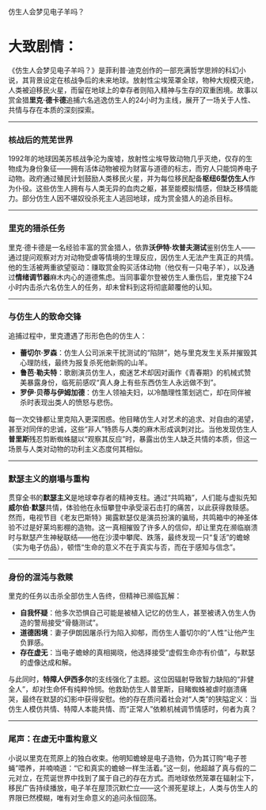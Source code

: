 仿生人会梦见电子羊吗？

# 大致剧情：
《仿生人会梦见电子羊吗？》是菲利普·迪克创作的一部充满哲学思辨的科幻小说，其背景设定在核战争后的未来地球。放射性尘埃笼罩全球，物种大规模灭绝，人类被迫移民火星，而留在地球上的幸存者则陷入精神与生存的双重困境。故事以赏金猎**里克·德卡德**追捕六名逃逸仿生人的24小时为主线，展开了一场关于人性、共情与存在本质的深刻探索。

---

### **核战后的荒芜世界**
1992年的地球因美苏核战争沦为废墟，放射性尘埃导致动物几乎灭绝，仅存的生物成为身份象征——拥有活体动物被视为财富与道德的标志，而穷人只能饲养电子动物。政府通过殖民计划鼓励人类移民火星，并为每位移民配备**枢纽6型仿生人**作为仆役。这些仿生人拥有与人类无异的血肉之躯，甚至能模拟情感，但缺乏移情能力。部分仿生人因不堪奴役杀死主人逃回地球，成为赏金猎人的追杀目标。

---

### **里克的猎杀任务**
里克·德卡德是一名经验丰富的赏金猎人，依靠**沃伊特·坎普夫测试**鉴别仿生人——通过提问观察对方对动物受虐等情境的生理反应，因仿生人无法产生真正的共情。他的生活被两重欲望驱动：赚取赏金购买活体动物（他仅有一只电子羊），以及通过**情绪调节器**麻木内心的道德焦虑。当同事霍尔登被仿生人重伤后，里克接下24小时内击杀六名仿生人的任务，却未曾料到这将彻底颠覆他的认知。

---

### **与仿生人的致命交锋**
追捕过程中，里克遭遇了形形色色的仿生人：  
- **蕾切尔·罗森**：仿生人公司派来干扰测试的“陷阱”，她与里克发生关系并摧毁其心理防线，最终为报复杀死他新购的山羊。  
- **鲁芭·勒夫特**：歌剧演员仿生人，痴迷艺术却因对画作《青春期》的机械式赞美暴露身份，临死前感叹“真人身上有些东西仿生人永远做不到”。  
- **罗伊·贝蒂与伊姆加德**：仿生人领袖夫妇，以冷酷理性策划逃亡，却在同伴被杀时表现出类人的愤怒与悲伤。  

每一次交锋都让里克陷入更深困惑。他目睹仿生人对艺术的追求、对自由的渴望，甚至对同伴的忠诚，这些“非人”特质与人类的麻木形成讽刺对比。当他发现仿生人**普里斯**残忍剪断蜘蛛腿以“观察其反应”时，暴露出仿生人缺乏共情的本质，但这一场景与人类对动物的功利主义态度何其相似。

---

### **默瑟主义的崩塌与重构**
贯穿全书的**默瑟主义**是地球幸存者的精神支柱。通过“共鸣箱”，人们能与虚拟先知**威尔伯·默瑟**共情，体验他在永恒攀登中承受滚石击打的痛苦，以此获得救赎感。然而，电视节目《老友巴斯特》揭露默瑟仅是演员扮演的骗局，共鸣箱中的神圣体验不过是好莱坞影棚的造物。这一真相摧毁了许多人的信仰，却让里克在濒临崩溃时与默瑟产生神秘联结——他在沙漠中攀爬、跌落，最终发现一只“复活”的蟾蜍（实为电子仿品），顿悟“生命的意义不在于真实与否，而在于感知与信念”。

---

### **身份的混沌与救赎**
里克的任务以击杀全部仿生人告终，但精神已濒临瓦解：  
- **自我怀疑**：他多次恐惧自己可能是被植入记忆的仿生人，甚至被诱入仿生人伪造的警局接受“骨髓测试”。  
- **道德困境**：妻子伊朗因屠杀行为陷入抑郁，而仿生人蕾切尔的“人性”让他产生负罪感。  
- **存在虚无**：当电子蟾蜍的真相揭晓，他选择接受“虚假生命亦有价值”，与默瑟的虚像达成和解。  

与此同时，**特障人伊西多尔**的支线强化了主题。这位因辐射导致智力缺陷的“非健全人”，却对生命怀有纯粹怜悯。他救助仿生人普里斯，目睹蜘蛛被虐时崩溃痛哭，最终在默瑟的幻影中获得安慰。他的存在质问着社会对“人类”的狭隘定义：当仿生人模仿共情、特障人本能共情、而“正常人”依赖机械调节情感时，何者为真？

---

### **尾声：在虚无中重构意义**
小说以里克在荒原上的独白收束。他明知蟾蜍是电子造物，仍为其订购“电子苍蝇”喂养，并喃喃道：“它和真实的蟾蜍一样生活着。”这一刻，他超越了真与假的二元对立，在荒诞世界中找到了属于自己的存在方式。而地球依然笼罩在辐射尘下，移民广告持续播放，电子羊在屋顶沉默伫立——这个濒死星球上，人类与仿生人的界限已然模糊，唯有对生命意义的追问永恒回荡。